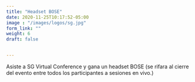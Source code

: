 ```yaml
---
title: "Headset BOSE"
date: 2020-11-25T10:17:52-05:00
image : "/images/logos/sg.jpg"
form_link: ""
weight: 6
draft: false


---
```


Asiste a SG Virtual Conference y gana un headset BOSE (se rifara al cierre del evento entre todos los participantes a sesiones en vivo.)
